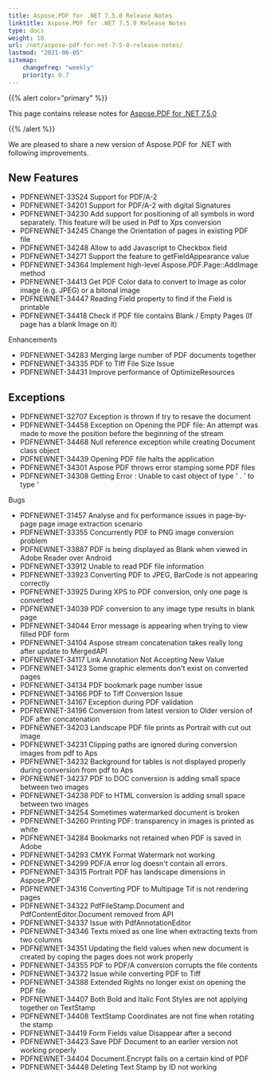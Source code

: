 ```yaml
---
title: Aspose.PDF for .NET 7.5.0 Release Notes
linktitle: Aspose.PDF for .NET 7.5.0 Release Notes
type: docs
weight: 10
url: /net/aspose-pdf-for-net-7-5-0-release-notes/
lastmod: "2021-06-05"
sitemap:
    changefreq: "weekly"
    priority: 0.7
---
```


{{% alert color="primary" %}}

This page contains release notes for [Aspose.PDF for .NET 7.5.0](http://www.aspose.com/downloads/pdf/net/new-releases/aspose.pdf-for-.net-7.5.0/)

{{% /alert %}}

We are pleased to share a new version of Aspose.PDF for .NET with following improvements.
## **New Features**
- PDFNEWNET-33524 Support for PDF/A-2
- PDFNEWNET-34201 Support for PDF/A-2 with digital Signatures
- PDFNEWNET-34230 Add support for positioning of all symbols in word separately. This feature will be used in Pdf to Xps conversion
- PDFNEWNET-34245 Change the Orientation of pages in existing PDF file
- PDFNEWNET-34248 Allow to add Javascript to Checkbox field
- PDFNEWNET-34271 Support the feature to getFieldAppearance value
- PDFNEWNET-34364 Implement high-level Aspose.PDF.Page::AddImage method
- PDFNEWNET-34413 Get PDF Color data to convert to Image as color image (e.g. JPEG) or a bitonal image
- PDFNEWNET-34447 Reading Field property to find if the Field is printable
- PDFNEWNET-34418 Check if PDF file contains Blank / Empty Pages (If page has a blank Image on it)

Enhancements

- PDFNEWNET-34283 Merging large number of PDF documents together
- PDFNEWNET-34335 PDF to TIff File Size Issue
- PDFNEWNET-34431 Improve performance of OptimizeResources
## **Exceptions**
- PDFNEWNET-32707 Exception is thrown if try to resave the document
- PDFNEWNET-34458 Exception on Opening the PDF file: An attempt was made to move the position before the beginning of the stream
- PDFNEWNET-34468 Null reference exception while creating Document class object
- PDFNEWNET-34439 Opening PDF file halts the application
- PDFNEWNET-34301 Aspose PDF throws error stamping some PDF files
- PDFNEWNET-34308 Getting Error : Unable to cast object of type ' . ' to type '

Bugs

- PDFNEWNET-31457 Analyse and fix performance issues in page-by-page page image extraction scenario
- PDFNEWNET-33355 Concurrently PDF to PNG image conversion problem
- PDFNEWNET-33887 PDF is being displayed as Blank when viewed in Adobe Reader over Android
- PDFNEWNET-33912 Unable to read PDF file information
- PDFNEWNET-33923 Converting PDF to JPEG, BarCode is not appearing correctly
- PDFNEWNET-33925 During XPS to PDF conversion, only one page is converted
- PDFNEWNET-34039 PDF conversion to any image type results in blank page
- PDFNEWNET-34044 Error message is appearing when trying to view filled PDF form
- PDFNEWNET-34104 Aspose stream concatenation takes really long after update to MergedAPI
- PDFNEWNET-34117 Link Annotation Not Accepting New Value
- PDFNEWNET-34123 Some graphic elements don't exist on converted pages
- PDFNEWNET-34134 PDF bookmark page number issue
- PDFNEWNET-34166 PDF to Tiff Conversion Issue
- PDFNEWNET-34167 Exception during PDF validation
- PDFNEWNET-34196 Conversion from latest version to Older version of PDF after concatenation
- PDFNEWNET-34203 Landscape PDF file prints as Portrait with cut out image
- PDFNEWNET-34231 Clipping paths are ignored during conversion images from pdf to Aps
- PDFNEWNET-34232 Background for tables is not displayed properly during conversion from pdf to Aps
- PDFNEWNET-34237 PDF to DOC conversion is adding small space between two images
- PDFNEWNET-34238 PDF to HTML conversion is adding small space between two images
- PDFNEWNET-34254 Sometimes watermarked document is broken
- PDFNEWNET-34260 Printing PDF: transparency in images is printed as white
- PDFNEWNET-34284 Bookmarks not retained when PDF is saved in Adobe
- PDFNEWNET-34293 CMYK Format Watermark not working
- PDFNEWNET-34299 PDF/A error log doesn't contain all errors.
- PDFNEWNET-34315 Portrait PDF has landscape dimensions in Aspose.PDF
- PDFNEWNET-34316 Converting PDF to Multipage Tif is not rendering pages
- PDFNEWNET-34322 PdfFileStamp.Document and PdfContentEditor.Document removed from API
- PDFNEWNET-34337 Issue with PdfAnnotationEditor
- PDFNEWNET-34346 Texts mixed as one line when extracting texts from two columns
- PDFNEWNET-34351 Updating the field values when new document is created by coping the pages does not work properly
- PDFNEWNET-34355 PDF to PDF/A conversion corrupts the file contents
- PDFNEWNET-34372 Issue while converting PDF to Tiff
- PDFNEWNET-34388 Extended Rights no longer exist on opening the PDF file
- PDFNEWNET-34407 Both Bold and Italic Font Styles are not applying together on TextStamp
- PDFNEWNET-34408 TextStamp Coordinates are not fine when rotating the stamp
- PDFNEWNET-34419 Form Fields value Disappear after a second
- PDFNEWNET-34423 Save PDF Document to an earlier version not working properly
- PDFNEWNET-34404 Document.Encrypt fails on a certain kind of PDF
- PDFNEWNET-34448 Deleting Text Stamp by ID not working
